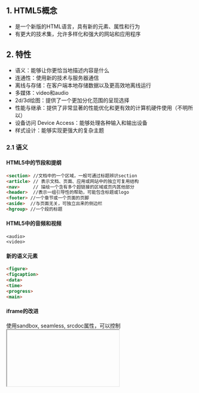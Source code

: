 ## 1. HTML5概念 ##
- 是一个新版的HTML语言，具有新的元素、属性和行为
- 有更大的技术集，允许多样化和强大的网站和应用程序

## 2. 特性 ## 
- 语义：能够让你更恰当地描述内容是什么
- 连通性：使用新的技术与服务器通信
- 离线与存储：在客户端本地存储数据以及更高效地离线运行
- 多媒体：video和audio
- 2d/3d绘图：提供了一个更加分化范围的呈现选择
- 性能与继承：提供了非常显著的性能优化和更有效的计算机硬件使用（不明所以）
- 设备访问 Device Access：能够处理各种输入和输出设备
- 样式设计：能够实现更强大的复杂主题

### 2.1 语义 ### 
#### HTML5中的节段和提纲 ####
```HTML
<section> //文档中的一个区域，一般可通过标题辨识section
<article> // 表示文档、页面、应用或网站中的独立可复用结构
<nav>     // 描绘一个含有多个超链接的区域或页内其他部分
<header>  //表示一组引导性的帮助，可能包含标题或logo
<footer> //一个章节或一个页面的页脚
<aside>  //与页面无关，可独立出来的侧边栏
<hgroup> //一个段的标题
``` 

#### HTML5中的音频和视频 ####
```
<audio>
<video>
```

#### 新的语义元素 #### 
```HTML
<figure>
<figcaption>
<data>
<time>
<progress>
<main>
```

#### iframe的改进 ####
使用sandbox, seamless, srcdoc属性，可以控制<iframe>元素的安全级别以及期望的渲染

#### HTML5兼容的解析器 ####

用于把HTML5文档的字节转换成DOM的解释器

### 2.2 通信 ### 
#### web sockets ####
允许页面和服务器之间建立持久连接并通过这种方法交换非HTML数据

#### Server-sent events #### 
允许服务器向客户端**主动**推送事件

#### webRTC #### 
RTC（即时通信）

### 2.3 离线与存储 ### 
#### 离线资源：应用程序缓存（已废弃） #### 

#### 在线和离线事件 #### 
为了构建一个支持离线的web应用

api接口:
```javascript
navigator.onLine
```

#### DOM存储 ####
```javascript
localStorage
sessionStorage
```

#### IndexedDB #### 
在浏览器中存储大量结构化数据，并能使用索引进行高性能检索

#### 多文件选择 ####
input的新属性multiple
FileReader

### 2.4 多媒体 ### 
#### 使用音视频 #### 
#### 使用webRTC ####
#### 使用Camera API ####
允许使用，操作计算机摄像头，并从中存储图像

#### Track和webVTT ####
track支持字母和章节
webvtt支持文本轨道格式

### 2.5 3D，图像和效果 ### 
#### canvas 教程 ####
#### 针对canvas的api ####

#### webGL ####
绘制web3D

#### SVG ####
一个基于XML的可直接嵌入到HTML中的矢量图像格式


### 2.6 性能和集成 ### 
#### web workers #### 
能够把javascript计算委托给后台线程，防止交互型事件变得缓慢

#### XMLHttpRequest ####
异步读取页面的某些部分，动态显示内容

#### history api ####
允许对浏览器历史记录操作

#### contentEditable属性 ####
任何一个元素可编辑

#### 拖放 ####

#### 焦点管理 #### 
activeElement
hasFocus

#### 基于web的协议处理程序 #### 
`navigator.registerProtocolHandler()`


#### requestAnimationFrame #### 
控制动画渲染

#### 全屏API #### 


### 2.7 设备访问 ### 
#### 使用camera api #### 
允许使用和操作摄像头，并存取照片

#### 触控事件 #### 
对用户按下触控屏的事件做出反应

#### 使用地理位置定位 #### 
api: navigator.geolocation

#### 检测设备方向 #### 
实验中的功能

#### 指针锁定api #### 

### 2.8 样式 ### 
#### 新背景样式 #### 
- box-shodw画阴影
- 设备多背景
 
#### 更精美的边框 #### 
- border-image
- border-radius

#### 样式设置动画 #### 
- transiton过渡，不同状态间设置动画
- animation动画，设置动画不需要触发事件

#### 排版改进 #### 
- text-overflow和hyphenation
- 文字阴影
- decorations
- @font-face

#### 新的展示性布局 #### 
- 多列布局
- flex布局